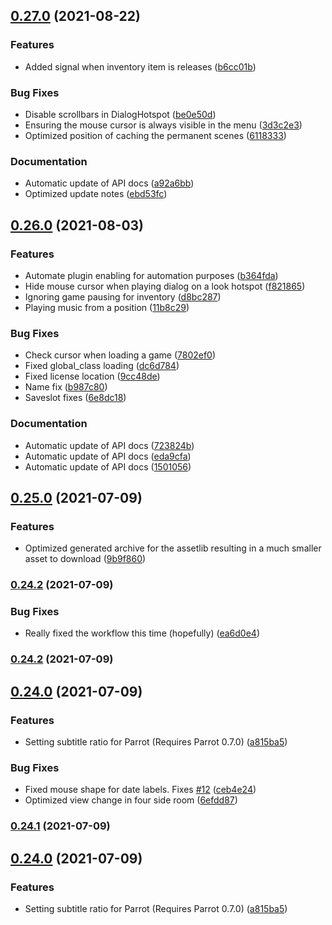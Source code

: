 ## [0.27.0](https://github.com/deep-entertainment/egoventure/compare/0.26.0...0.27.0) (2021-08-22)


### Features

* Added signal when inventory item is releases ([b6cc01b](https://github.com/deep-entertainment/egoventure/commit/b6cc01ba81d0c565f4198a9d7cc64e44e7ca620f))


### Bug Fixes

* Disable scrollbars in DialogHotspot ([be0e50d](https://github.com/deep-entertainment/egoventure/commit/be0e50d17444cdcf66bb10ad8ac151be4093d95a))
* Ensuring the mouse cursor is always visible in the menu ([3d3c2e3](https://github.com/deep-entertainment/egoventure/commit/3d3c2e36023b646dd1a5508f4b89eaaf4a979f32))
* Optimized position of caching the permanent scenes ([6118333](https://github.com/deep-entertainment/egoventure/commit/6118333bb4cc10d0137a82fceaabccde21181846))


### Documentation

* Automatic update of API docs ([a92a6bb](https://github.com/deep-entertainment/egoventure/commit/a92a6bbe1f30f2b7c1283ba40ae7b2a74ac8cae7))
* Optimized update notes ([ebd53fc](https://github.com/deep-entertainment/egoventure/commit/ebd53fc133e7c45d438cc01ce64f855c066b9a4f))



## [0.26.0](https://github.com/deep-entertainment/egoventure/compare/0.25.0...0.26.0) (2021-08-03)


### Features

* Automate plugin enabling for automation purposes ([b364fda](https://github.com/deep-entertainment/egoventure/commit/b364fda661fe8c9ae7666457a29fc90fd011653b))
* Hide mouse cursor when playing dialog on a look hotspot ([f821865](https://github.com/deep-entertainment/egoventure/commit/f821865e2e8ad3a98d59a90e311ec9d962651701))
* Ignoring game pausing for inventory ([d8bc287](https://github.com/deep-entertainment/egoventure/commit/d8bc28729a258ba383035c3e0ffd7ef03b6c0232))
* Playing music from a position ([11b8c29](https://github.com/deep-entertainment/egoventure/commit/11b8c295ed6942b47a31544a180d7b5155086f46))


### Bug Fixes

* Check cursor when loading a game ([7802ef0](https://github.com/deep-entertainment/egoventure/commit/7802ef0529d6cc419126236bb65f42de6dbe0680))
* Fixed global_class loading ([dc6d784](https://github.com/deep-entertainment/egoventure/commit/dc6d784f30bf4434f4dc1cfdfea543c220f6abd6))
* Fixed license location ([9cc48de](https://github.com/deep-entertainment/egoventure/commit/9cc48de396899a3380b64d9040f65477a9706285))
* Name fix ([b987c80](https://github.com/deep-entertainment/egoventure/commit/b987c803cf9c698085ff6559f7b0fc22939236b2))
* Saveslot fixes ([6e8dc18](https://github.com/deep-entertainment/egoventure/commit/6e8dc185b2372136e651a0077025b091783f86e0))


### Documentation

* Automatic update of API docs ([723824b](https://github.com/deep-entertainment/egoventure/commit/723824bcdf25e3a6b531d242ea96ea4c708ef26b))
* Automatic update of API docs ([eda9cfa](https://github.com/deep-entertainment/egoventure/commit/eda9cfa864bdc20853684b8cc0e9ea2a97565858))
* Automatic update of API docs ([1501056](https://github.com/deep-entertainment/egoventure/commit/1501056fd3174bdb45a457830bb36bdbfd0a031d))



## [0.25.0](https://github.com/deep-entertainment/egoventure/compare/0.24.2...0.25.0) (2021-07-09)


### Features

* Optimized generated archive for the assetlib resulting in a much smaller asset to download ([9b9f860](https://github.com/deep-entertainment/egoventure/commit/9b9f8606ef2ce9b4fc0e81db149918132652f2a3))



### [0.24.2](https://github.com/deep-entertainment/egoventure/compare/0.24.1...0.24.2) (2021-07-09)


### Bug Fixes

* Really fixed the workflow this time (hopefully) ([ea6d0e4](https://github.com/deep-entertainment/egoventure/commit/ea6d0e4de753ab24b9b3e416b58a64e1ecdb8508))



### [0.24.2](https://github.com/deep-entertainment/egoventure/compare/0.24.1...0.24.2) (2021-07-09)



## [0.24.0](https://github.com/deep-entertainment/egoventure/compare/0.23.0...0.24.0) (2021-07-09)


### Features

* Setting subtitle ratio for Parrot (Requires Parrot 0.7.0) ([a815ba5](https://github.com/deep-entertainment/egoventure/commit/a815ba5a13d6bb567f34301a928f90f9cc2a2332))


### Bug Fixes

* Fixed mouse shape for date labels. Fixes [#12](https://github.com/deep-entertainment/egoventure/issues/12) ([ceb4e24](https://github.com/deep-entertainment/egoventure/commit/ceb4e247573d765119d7fba7d24e6122f5c67022))
* Optimized view change in four side room ([6efdd87](https://github.com/deep-entertainment/egoventure/commit/6efdd87190e2cd372fcd720bdac775466b548e6f))



### [0.24.1](https://github.com/deep-entertainment/egoventure/compare/0.24.0...0.24.1) (2021-07-09)



## [0.24.0](https://github.com/deep-entertainment/egoventure/compare/0.23.3...0.24.0) (2021-07-09)


### Features

* Setting subtitle ratio for Parrot (Requires Parrot 0.7.0) ([a815ba5](https://github.com/deep-entertainment/egoventure/commit/a815ba5a13d6bb567f34301a928f90f9cc2a2332))
